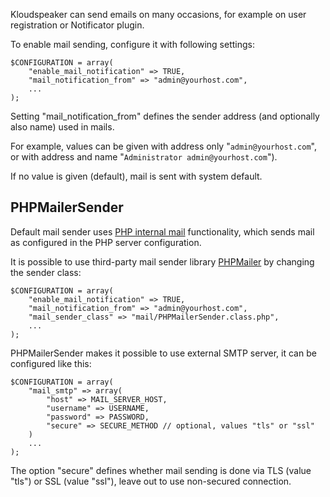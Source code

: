 Kloudspeaker can send emails on many occasions, for example on user registration or Notificator plugin.

To enable mail sending, configure it with following settings:

	$CONFIGURATION = array(
		"enable_mail_notification" => TRUE,
		"mail_notification_from" => "admin@yourhost.com",
		...
	);

Setting "mail_notification_from" defines the sender address (and optionally also name) used in mails.

For example, values can be given with address only "`admin@yourhost.com`", or with address and name "`Administrator admin@yourhost.com`").

If no value is given (default), mail is sent with system default.

## PHPMailerSender

Default mail sender uses [PHP internal mail](http://php.net/manual/en/book.mail.php) functionality, which sends mail as configured in the PHP server configuration.

It is possible to use third-party mail sender library [PHPMailer](https://github.com/PHPMailer/PHPMailer) by changing the sender class:

	$CONFIGURATION = array(
		"enable_mail_notification" => TRUE,
		"mail_notification_from" => "admin@yourhost.com",
		"mail_sender_class" => "mail/PHPMailerSender.class.php",
		...
	);

PHPMailerSender makes it possible to use external SMTP server, it can be configured like this:

	$CONFIGURATION = array(
		"mail_smtp" => array(
			"host" => MAIL_SERVER_HOST,
			"username" => USERNAME,
			"password" => PASSWORD,
			"secure" => SECURE_METHOD // optional, values "tls" or "ssl"
		)
		...
	);

The option "secure" defines whether mail sending is done via TLS (value "tls") or SSL (value "ssl"), leave out to use non-secured connection.